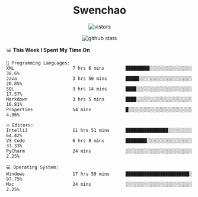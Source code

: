 <h1 align="center">Swenchao</h3>

<p align="center">
  <img src="https://visitor-badge.glitch.me/badge?page_id=Swenchao" alt="vistors" />
</p>

<p align="center">
  <img src="https://github-readme-stats.vercel.app/api?username=Swenchao&count_private=true&show_icons=true&theme=vue-dark&hide_title=true" alt="github stats" />
</p>

<!--START_SECTION:waka-->
📊 **This Week I Spent My Time On** 

```text
💬 Programming Languages: 
XML                      7 hrs 6 mins        █████████░░░░░░░░░░░░░░░░   38.6% 
Java                     3 hrs 50 mins       █████░░░░░░░░░░░░░░░░░░░░   20.85% 
SQL                      3 hrs 14 mins       ████░░░░░░░░░░░░░░░░░░░░░   17.57% 
Markdown                 3 hrs 5 mins        ████░░░░░░░░░░░░░░░░░░░░░   16.81% 
Properties               54 mins             █░░░░░░░░░░░░░░░░░░░░░░░░   4.96%

🔥 Editors: 
IntelliJ                 11 hrs 51 mins      ████████████████░░░░░░░░░   64.42% 
VS Code                  6 hrs 8 mins        ████████░░░░░░░░░░░░░░░░░   33.33% 
PyCharm                  24 mins             ░░░░░░░░░░░░░░░░░░░░░░░░░   2.25%

💻 Operating System: 
Windows                  17 hrs 59 mins      ████████████████████████░   97.75% 
Mac                      24 mins             ░░░░░░░░░░░░░░░░░░░░░░░░░   2.25%

```


<!--END_SECTION:waka-->
